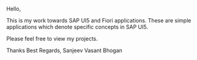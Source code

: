 Hello,

This is my work towards SAP UI5 and Fiori applications.
These are simple applications which denote specific concepts in SAP UI5.

Please feel free to view my projects.

Thanks
Best Regards,
Sanjeev Vasant Bhogan

